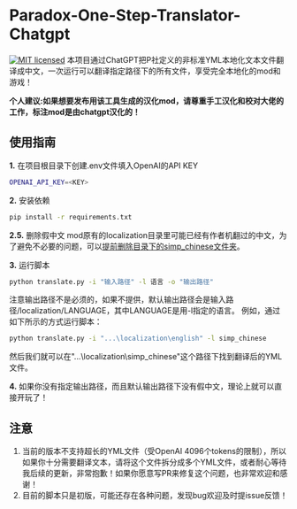 # Paradox-One-Step-Translator-Chatgpt

[![MIT licensed](https://img.shields.io/badge/license-MIT-brightgreen.svg)](LICENSE)
本项目通过ChatGPT把P社定义的非标准YML本地化文本文件翻译成中文，一次运行可以翻译指定路径下的所有文件，享受完全本地化的mod和游戏！

**个人建议:如果想要发布用该工具生成的汉化mod，请尊重手工汉化和校对大佬的工作，标注mod是由chatgpt汉化的！**
## 使用指南

**1.** 在项目根目录下创建.env文件填入OpenAI的API KEY
```bash
OPENAI_API_KEY=<KEY>
```
**2.** 安装依赖
```bash
pip install -r requirements.txt
```

**2.5.** 删除假中文
mod原有的localization目录里可能已经有作者机翻过的中文，为了避免不必要的问题，可以[提前删除目录下的simp_chinese文件夹](https://steamcommunity.com/sharedfiles/filedetails/?id=2929724714)。

**3.** 运行脚本
```bash
python translate.py -i "输入路径" -l 语言 -o "输出路径"
```
注意输出路径不是必须的，如果不提供，默认输出路径会是输入路径/localization/LANGUAGE，其中LANGUAGE是用-l指定的语言。
例如，通过如下所示的方式运行脚本：
```bash
python translate.py -i "...\localization\english" -l simp_chinese
```
然后我们就可以在"...\localization\simp_chinese"这个路径下找到翻译后的YML文件。

**4.** 如果你没有指定输出路径，而且默认输出路径下没有假中文，理论上就可以直接开玩了！

## 注意

1. 当前的版本不支持超长的YML文件（受OpenAI 4096个tokens的限制），所以如果你十分需要翻译文本，请将这个文件拆分成多个YML文件，或者耐心等待我后续的更新，非常抱歉！如果你愿意写PR来修复这个问题，也非常欢迎和感谢！
2. 目前的脚本只是初版，可能还存在各种问题，发现bug欢迎及时提issue反馈！